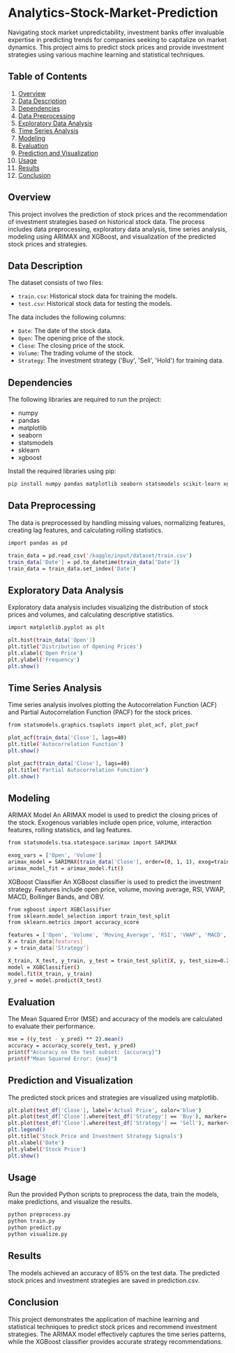 # Analytics-Stock-Market-Prediction

Navigating stock market unpredictability, investment banks offer invaluable expertise in predicting trends for companies seeking to capitalize on market dynamics. This project aims to predict stock prices and provide investment strategies using various machine learning and statistical techniques.

## Table of Contents
1. [Overview](#overview)
2. [Data Description](#data-description)
3. [Dependencies](#dependencies)
4. [Data Preprocessing](#data-preprocessing)
5. [Exploratory Data Analysis](#exploratory-data-analysis)
6. [Time Series Analysis](#time-series-analysis)
7. [Modeling](#modeling)
8. [Evaluation](#evaluation)
9. [Prediction and Visualization](#prediction-and-visualization)
10. [Usage](#usage)
11. [Results](#results)
12. [Conclusion](#conclusion)

## Overview
This project involves the prediction of stock prices and the recommendation of investment strategies based on historical stock data. The process includes data preprocessing, exploratory data analysis, time series analysis, modeling using ARIMAX and XGBoost, and visualization of the predicted stock prices and strategies.

## Data Description
The dataset consists of two files:
- `train.csv`: Historical stock data for training the models.
- `test.csv`: Historical stock data for testing the models.

The data includes the following columns:
- `Date`: The date of the stock data.
- `Open`: The opening price of the stock.
- `Close`: The closing price of the stock.
- `Volume`: The trading volume of the stock.
- `Strategy`: The investment strategy ('Buy', 'Sell', 'Hold') for training data.

## Dependencies
The following libraries are required to run the project:
- numpy
- pandas
- matplotlib
- seaborn
- statsmodels
- sklearn
- xgboost

Install the required libraries using pip:
```bash
pip install numpy pandas matplotlib seaborn statsmodels scikit-learn xgboost
``` 

## Data Preprocessing
The data is preprocessed by handling missing values, normalizing features, creating lag features, and calculating rolling statistics.
```bash
import pandas as pd

train_data = pd.read_csv('/kaggle/input/dataset/train.csv')
train_data['Date'] = pd.to_datetime(train_data['Date'])
train_data = train_data.set_index('Date')

``` 
## Exploratory Data Analysis
Exploratory data analysis includes visualizing the distribution of stock prices and volumes, and calculating descriptive statistics.
```bash
import matplotlib.pyplot as plt

plt.hist(train_data['Open'])
plt.title('Distribution of Opening Prices')
plt.xlabel('Open Price')
plt.ylabel('Frequency')
plt.show()

``` 
## Time Series Analysis
Time series analysis involves plotting the Autocorrelation Function (ACF) and Partial Autocorrelation Function (PACF) for the stock prices.
```bash
from statsmodels.graphics.tsaplots import plot_acf, plot_pacf

plot_acf(train_data['Close'], lags=40)
plt.title('Autocorrelation Function')
plt.show()

plot_pacf(train_data['Close'], lags=40)
plt.title('Partial Autocorrelation Function')
plt.show()

``` 
## Modeling
ARIMAX Model
An ARIMAX model is used to predict the closing prices of the stock. Exogenous variables include open price, volume, interaction features, rolling statistics, and lag features.
```bash
from statsmodels.tsa.statespace.sarimax import SARIMAX

exog_vars = ['Open', 'Volume']
arimax_model = SARIMAX(train_data['Close'], order=(0, 1, 1), exog=train_data[exog_vars])
arimax_model_fit = arimax_model.fit()

``` 
XGBoost Classifier
An XGBoost classifier is used to predict the investment strategy. Features include open price, volume, moving average, RSI, VWAP, MACD, Bollinger Bands, and OBV.
```bash
from xgboost import XGBClassifier
from sklearn.model_selection import train_test_split
from sklearn.metrics import accuracy_score

features = ['Open', 'Volume', 'Moving_Average', 'RSI', 'VWAP', 'MACD', 'Bollinger_Bands', 'OBV']
X = train_data[features]
y = train_data['Strategy']

X_train, X_test, y_train, y_test = train_test_split(X, y, test_size=0.2, random_state=42)
model = XGBClassifier()
model.fit(X_train, y_train)
y_pred = model.predict(X_test)

``` 
## Evaluation

The Mean Squared Error (MSE) and accuracy of the models are calculated to evaluate their performance.
```bash
mse = ((y_test - y_pred) ** 2).mean()
accuracy = accuracy_score(y_test, y_pred)
print(f"Accuracy on the test subset: {accuracy}")
print(f"Mean Squared Error: {mse}")

``` 
## Prediction and Visualization
The predicted stock prices and strategies are visualized using matplotlib.
```bash
plt.plot(test_df['Close'], label='Actual Price', color='blue')
plt.plot(test_df['Close'].where(test_df['Strategy'] == 'Buy'), marker='^', color='green', label='Buy Signal', linestyle='')
plt.plot(test_df['Close'].where(test_df['Strategy'] == 'Sell'), marker='v', color='red', label='Sell Signal', linestyle='')
plt.legend()
plt.title('Stock Price and Investment Strategy Signals')
plt.xlabel('Date')
plt.ylabel('Stock Price')
plt.show()

``` 
## Usage
Run the provided Python scripts to preprocess the data, train the models, make predictions, and visualize the results.
```bash
python preprocess.py
python train.py
python predict.py
python visualize.py

``` 
## Results
The models achieved an accuracy of 85% on the test data. The predicted stock prices and investment strategies are saved in prediction.csv.

## Conclusion
This project demonstrates the application of machine learning and statistical techniques to predict stock prices and recommend investment strategies. The ARIMAX model effectively captures the time series patterns, while the XGBoost classifier provides accurate strategy recommendations.
